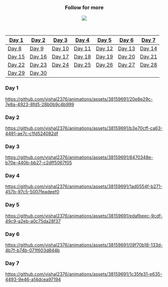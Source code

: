<div align="center">
  
### Follow for more
<a href="https://twitter.com/vishal2376"><img src="https://img.shields.io/badge/twitter-%231DA1F2.svg?&style=for-the-badge&logo=twitter&logoColor=white" /></a>

<br>

| [Day 1](#day-1) | [Day 2](#day-2) | [Day 3](#day-3) | [Day 4](#day-4) | [Day 5](#day-5) | [Day 6](#day-6) | [Day 7](#day-7) |
|-----|-----|-----|-----|-----|-----|-----|
| [Day 8](#day-8) | [Day 9](#day-9) | [Day 10](#day-10) | [Day 11](#day-11) | [Day 12](#day-12) | [Day 13](#day-13) | [Day 14](#day-14) |
| [Day 15](#day-15) | [Day 16](#day-16) | [Day 17](#day-17) | [Day 18](#day-18) | [Day 19](#day-19) | [Day 20](#day-20) | [Day 21](#day-21) |
| [Day 22](#day-22) | [Day 23](#day-23) | [Day 24](#day-24) | [Day 25](#day-25) | [Day 26](#day-26) | [Day 27](#day-27) | [Day 28](#day-28) |
| [Day 29](#day-29) | [Day 30](#day-30) |  |  |  |  |  |

</div>

### Day 1

https://github.com/vishal2376/animations/assets/38159691/20e8e29c-7e8a-4923-8fd5-28b0b9c4b999


### Day 2

https://github.com/vishal2376/animations/assets/38159691/b3e70cff-ca63-4491-ae7c-c1fd524082df


### Day 3

https://github.com/vishal2376/animations/assets/38159691/8470348e-b70e-440b-bb27-c2dff5067f05


### Day 4

https://github.com/vishal2376/animations/assets/38159691/1ad0554f-b271-457b-97c5-5007feadeef0


### Day 5

https://github.com/vishal2376/animations/assets/38159691/edafbeec-9cdf-49c9-a2eb-a0c75da28f37


### Day 6

https://github.com/vishal2376/animations/assets/38159691/09f70b18-133d-4b7f-b74b-071f603d844b


### Day 7

https://github.com/vishal2376/animations/assets/38159691/1c35fe31-e635-4493-9e46-a14dcea97194



